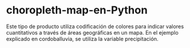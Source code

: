# choropleth-map-en-Python

Este tipo de producto utiliza codificación de colores para indicar valores cuantitativos a través de áreas geográficas en un mapa. En el ejemplo explicado en cordoballuvia, se utiliza la variable precipitación.
